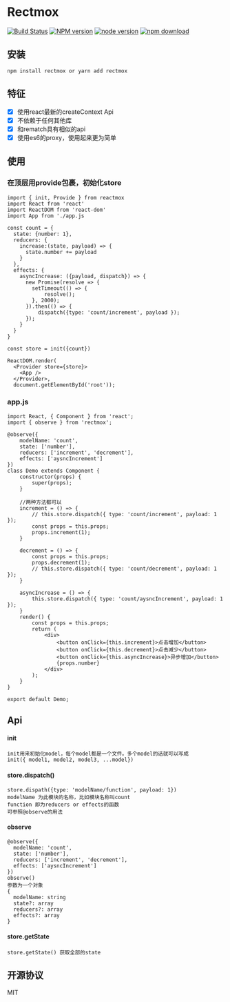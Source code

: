 # Rectmox

[![Build Status](https://travis-ci.org/snakeUni/rectmox.svg?branch=master)](https://travis-ci.org/snakeUni/rectmox)
[![NPM version](https://img.shields.io/npm/v/rectmox.svg?style=flat-square)](https://www.npmjs.com/package/rectmox)
[![node version](https://img.shields.io/badge/node.js-%3E=_8.0-green.svg?style=flat-square)](http://nodejs.org/download/)
[![npm download](https://img.shields.io/npm/dm/rectmox.svg?style=flat-square)](https://www.npmjs.com/package/rectmox)

## 安装
```
npm install rectmox or yarn add rectmox
```
## 特征
- [x] 使用react最新的createContext Api
- [x] 不依赖于任何其他库
- [x] 和rematch具有相似的api
- [x] 使用es6的proxy，使用起来更为简单

## 使用
### 在顶层用provide包裹，初始化store
```
import { init, Provide } from reactmox
import React from 'react'
import ReactDOM from 'react-dom'
import App from './app.js

const count = {
  state: {number: 1},
  reducers: {
    increase:(state, payload) => {
      state.number += payload
    }
  },
  effects: {
    asyncIncrease: ({payload, dispatch}) => {
      new Promise(resolve => {
        setTimeout(() => {
            resolve();
        }, 2000);
      }).then(() => {
          dispatch({type: 'count/increment', payload });
      });
    }
  }
}

const store = init({count})

ReactDOM.render(
  <Provider store={store}>
    <App />
  </Provider>, 
  document.getElementById('root'));
```
### app.js
```
import React, { Component } from 'react';
import { observe } from 'rectmox';

@observe({
    modelName: 'count',
    state: ['number'],
    reducers: ['increment', 'decrement'],
    effects: ['aysncIncrement']
})
class Demo extends Component {
    constructor(props) {
        super(props);
    }

    //两种方法都可以
    increment = () => {
        // this.store.dispatch({ type: 'count/increment', payload: 1 });
        const props = this.props;
        props.increment(1);
    }

    decrement = () => {
        const props = this.props;
        props.decrement(1);
        // this.store.dispatch({ type: 'count/decrement', payload: 1 });
    }

    asyncIncrease = () => {
        this.store.dispatch({ type: 'count/aysncIncrement', payload: 1 });
    }
    render() {
        const props = this.props;
        return (
            <div>
                <button onClick={this.increment}>点击增加</button>
                <button onClick={this.decrement}>点击减少</button>
                <button onClick={this.asyncIncrease}>异步增加</button>
                {props.number}
            </div>
        );
    }
}

export default Demo;
```
## Api
#### init
```
init用来初始化model，每个model都是一个文件。多个model的话就可以写成
init({ model1, model2, model3, ...model})
```
#### store.dispatch()
```
store.dispath({type: 'modelName/function', payload: 1})
modelName 为此模块的名称，比如模块名称叫count
function 即为reducers or effects的函数
可参照@observe的用法
```
#### observe
```
@observe({
  modelName: 'count',
  state: ['number'],
  reducers: ['increment', 'decrement'],
  effects: ['aysncIncrement']
})
observe()
参数为一个对象
{
  modelName: string
  state?: array
  reducers?: array
  effects?: array
}
```
#### store.getState
```
store.getState() 获取全部的state
```

## 开源协议 

MIT
